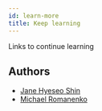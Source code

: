 ```yaml
---
id: learn-more
title: Keep learning
---
```


Links to continue learning

## Authors

- [Jane Hyeseo Shin](https://github.com/janeshin059)
- [Michael Romanenko](https://michael.romanenko.kg/)